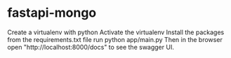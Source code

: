 # fastapi-mongo
Create a virtualenv with python
Activate the virtualenv
Install the packages from the requirements.txt file
run python app/main.py
Then in the browser open "http://localhost:8000/docs" to see the swagger UI.
